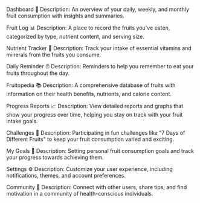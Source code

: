 <!-- Navbar -->

Dashboard
🍎
Description: An overview of your daily, weekly, and monthly fruit consumption with insights and summaries.

Fruit Log
📊
Description: A place to record the fruits you've eaten, categorized by type, nutrient content, and serving size.

Nutrient Tracker
🥑
Description: Track your intake of essential vitamins and minerals from the fruits you consume.

Daily Reminder
⏰
Description: Reminders to help you remember to eat your fruits throughout the day.

Fruitopedia
📚
Description: A comprehensive database of fruits with information on their health benefits, nutrients, and calorie content.

Progress Reports
📈
Description: View detailed reports and graphs that show your progress over time, helping you stay on track with your fruit intake goals.

Challenges
🎯
Description: Participating in fun challenges like "7 Days of Different Fruits" to keep your fruit consumption varied and exciting.

My Goals
🎯
Description: Setting personal fruit consumption goals and track your progress towards achieving them.

Settings
⚙️
Description: Customize your user experience, including notifications, themes, and account preferences.

Community
👥
Description: Connect with other users, share tips, and find motivation in a community of health-conscious individuals.
